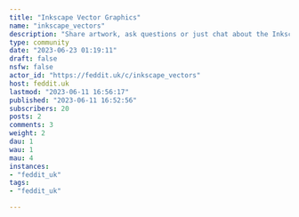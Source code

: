 ```yaml
---
title: "Inkscape Vector Graphics" 
name: "inkscape_vectors"
description: "Share artwork, ask questions or just chat about the Inkscape Vector application or others too. Unofficial community. Keep it friendly."
type: community
date: "2023-06-23 01:19:11"
draft: false
nsfw: false
actor_id: "https://feddit.uk/c/inkscape_vectors"
host: feddit.uk
lastmod: "2023-06-11 16:56:17"
published: "2023-06-11 16:52:56"
subscribers: 20
posts: 2
comments: 3
weight: 2
dau: 1
wau: 1
mau: 4
instances:
- "feddit_uk"
tags: 
- "feddit_uk"

---
```

